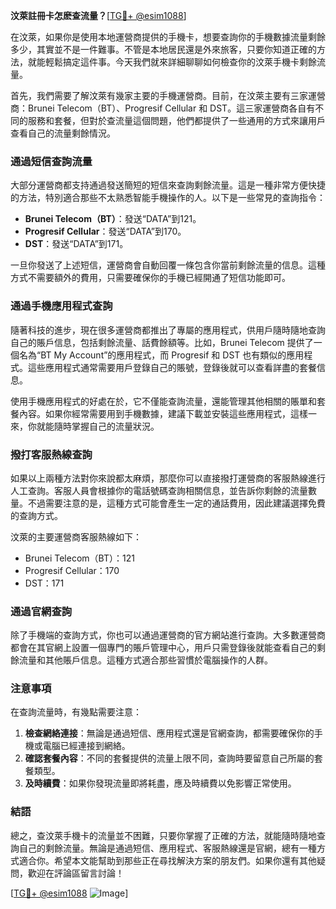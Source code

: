**汶萊註冊卡怎麽查流量？**[[TG💪+ @esim1088](https://t.me/s/esim1088)]

在汶萊，如果你是使用本地運營商提供的手機卡，想要查詢你的手機數據流量剩餘多少，其實並不是一件難事。不管是本地居民還是外來旅客，只要你知道正確的方法，就能輕鬆搞定這件事。今天我們就來詳細聊聊如何檢查你的汶萊手機卡剩餘流量。

首先，我們需要了解汶萊有幾家主要的手機運營商。目前，在汶萊主要有三家運營商：Brunei Telecom（BT）、Progresif Cellular 和 DST。這三家運營商各自有不同的服務和套餐，但對於查流量這個問題，他們都提供了一些通用的方式來讓用戶查看自己的流量剩餘情況。

### **通過短信查詢流量**

大部分運營商都支持通過發送簡短的短信來查詢剩餘流量。這是一種非常方便快捷的方法，特別適合那些不太熟悉智能手機操作的人。以下是一些常見的查詢指令：

- **Brunei Telecom（BT）**：發送“DATA”到121。
- **Progresif Cellular**：發送“DATA”到170。
- **DST**：發送“DATA”到171。

一旦你發送了上述短信，運營商會自動回覆一條包含你當前剩餘流量的信息。這種方式不需要額外的費用，只需要確保你的手機已經開通了短信功能即可。

### **通過手機應用程式查詢**

隨著科技的進步，現在很多運營商都推出了專屬的應用程式，供用戶隨時隨地查詢自己的賬戶信息，包括剩餘流量、話費餘額等。比如，Brunei Telecom 提供了一個名為“BT My Account”的應用程式，而 Progresif 和 DST 也有類似的應用程式。這些應用程式通常需要用戶登錄自己的賬號，登錄後就可以查看詳盡的套餐信息。

使用手機應用程式的好處在於，它不僅能查詢流量，還能管理其他相關的賬單和套餐內容。如果你經常需要用到手機數據，建議下載並安裝這些應用程式，這樣一來，你就能隨時掌握自己的流量狀況。

### **撥打客服熱線查詢**

如果以上兩種方法對你來說都太麻煩，那麼你可以直接撥打運營商的客服熱線進行人工查詢。客服人員會根據你的電話號碼查詢相關信息，並告訴你剩餘的流量數量。不過需要注意的是，這種方式可能會產生一定的通話費用，因此建議選擇免費的查詢方式。

汶萊的主要運營商客服熱線如下：
- Brunei Telecom（BT）：121
- Progresif Cellular：170
- DST：171

### **通過官網查詢**

除了手機端的查詢方式，你也可以通過運營商的官方網站進行查詢。大多數運營商都會在其官網上設置一個專門的賬戶管理中心，用戶只需登錄後就能查看自己的剩餘流量和其他賬戶信息。這種方式適合那些習慣於電腦操作的人群。

### **注意事項**

在查詢流量時，有幾點需要注意：
1. **檢查網絡連接**：無論是通過短信、應用程式還是官網查詢，都需要確保你的手機或電腦已經連接到網絡。
2. **確認套餐內容**：不同的套餐提供的流量上限不同，查詢時要留意自己所屬的套餐類型。
3. **及時續費**：如果你發現流量即將耗盡，應及時續費以免影響正常使用。

### **結語**

總之，查汶萊手機卡的流量並不困難，只要你掌握了正確的方法，就能隨時隨地查詢自己的剩餘流量。無論是通過短信、應用程式、客服熱線還是官網，總有一種方式適合你。希望本文能幫助到那些正在尋找解決方案的朋友們。如果你還有其他疑問，歡迎在評論區留言討論！

[[TG💪+ @esim1088](https://t.me/s/esim1088) ![Image](https://i.postimg.cc/4NQfJmqS/Snipaste-2025-05-13-00-14-12.png)]